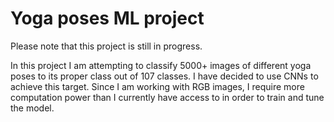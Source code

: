 # Yoga poses ML project
 
Please note that this project is still in progress.

In this project I am attempting to classify 5000+ images of different yoga poses to its proper class out of 107 classes. I have decided to use CNNs to achieve this target. Since I am working with RGB images, I require more computation power than I currently have access to in order to train and tune the model. 
